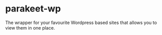 # parakeet-wp
The wrapper for your favourite Wordpress based sites that allows you to view them in one place.
